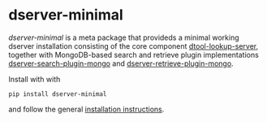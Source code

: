 # dserver-minimal

*dserver-minimal* is a meta package that provideds a minimal working dserver
installation consisting of the core component [dtool-lookup-server](https://github.com/jic-dtool/dtool-lookup-server),
together with MongoDB-based search and retrieve plugin implementations
[dserver-search-plugin-mongo](https://github.com/livMatS/dserver-search-plugin-mongo) and
[dserver-retrieve-plugin-mongo](https://github.com/livMatS/dserver-search-plugin-mongo).

Install with with

    pip install dserver-minimal

and follow the general [installation instructions](https://livmats.github.io/dtool-lookup-server/readme.html).
